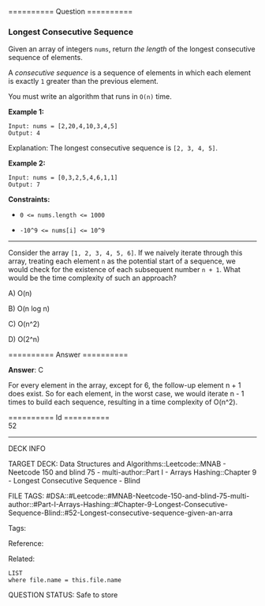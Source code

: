 ========== Question ==========  

### Longest Consecutive Sequence

Given an array of integers `nums`, return _the length_ of the longest consecutive sequence of elements.

A _consecutive sequence_ is a sequence of elements in which each element is exactly `1` greater than the previous element.

You must write an algorithm that runs in `O(n)` time.

**Example 1:**

```
Input: nums = [2,20,4,10,3,4,5]
Output: 4
```

Explanation: The longest consecutive sequence is `[2, 3, 4, 5]`.

**Example 2:**

```
Input: nums = [0,3,2,5,4,6,1,1]
Output: 7
```

**Constraints:**

-   `0 <= nums.length <= 1000`

-   `-10^9 <= nums[i] <= 10^9`

---

Consider the array `[1, 2, 3, 4, 5, 6]`. If we naively iterate through this array, treating each element `n` as the potential start of a sequence, we would check for the existence of each subsequent number `n + 1`. What would be the time complexity of such an approach?

A) O(n)

B) O(n log n)

C) O(n^2)

D) O(2^n)  

========== Answer ==========  

**Answer**: C

For every element in the array, except for 6, the follow-up element n + 1 does exist. So for each element, in the worst case, we would iterate n - 1 times to build each sequence, resulting in a time complexity of O(n^2).

========== Id ==========  
52

---

DECK INFO

TARGET DECK: Data Structures and Algorithms::Leetcode::MNAB - Neetcode 150 and blind 75 - multi-author::Part I - Arrays Hashing::Chapter 9 - Longest Consecutive Sequence - Blind

FILE TAGS: #DSA::#Leetcode::#MNAB-Neetcode-150-and-blind-75-multi-author::#Part-I-Arrays-Hashing::#Chapter-9-Longest-Consecutive-Sequence-Blind::#52-Longest-consecutive-sequence-given-an-arra

Tags:

Reference:

Related:

```dataview
LIST
where file.name = this.file.name
```

QUESTION STATUS: Safe to store
